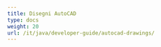 ```yaml
---
title: Disegni AutoCAD
type: docs
weight: 20
url: /it/java/developer-guide/autocad-drawings/
---
```

